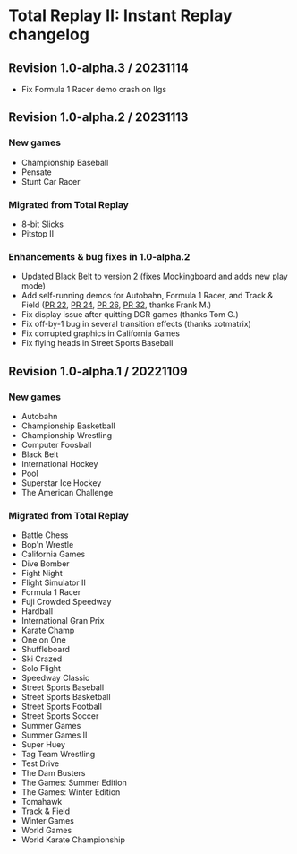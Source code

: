 # Total Replay II: Instant Replay changelog

## Revision 1.0-alpha.3 / 20231114

- Fix Formula 1 Racer demo crash on IIgs

## Revision 1.0-alpha.2 / 20231113

### New games

- Championship Baseball
- Pensate
- Stunt Car Racer

### Migrated from Total Replay

- 8-bit Slicks
- Pitstop II

### Enhancements & bug fixes in 1.0-alpha.2

- Updated Black Belt to version 2 (fixes Mockingboard and adds new play mode)
- Add self-running demos for Autobahn, Formula 1 Racer, and Track & Field ([PR 22](https://github.com/a2-4am/4sports/pull/22), [PR 24](https://github.com/a2-4am/4sports/pull/24), [PR 26](https://github.com/a2-4am/4sports/pull/26), [PR 32](https://github.com/a2-4am/4sports/pull/32), thanks Frank M.)
- Fix display issue after quitting DGR games (thanks Tom G.)
- Fix off-by-1 bug in several transition effects (thanks xotmatrix)
- Fix corrupted graphics in California Games
- Fix flying heads in Street Sports Baseball

## Revision 1.0-alpha.1 / 20221109

### New games

- Autobahn
- Championship Basketball
- Championship Wrestling
- Computer Foosball
- Black Belt
- International Hockey
- Pool
- Superstar Ice Hockey
- The American Challenge

### Migrated from Total Replay

- Battle Chess
- Bop'n Wrestle
- California Games
- Dive Bomber
- Fight Night
- Flight Simulator II
- Formula 1 Racer
- Fuji Crowded Speedway
- Hardball
- International Gran Prix
- Karate Champ
- One on One
- Shuffleboard
- Ski Crazed
- Solo Flight
- Speedway Classic
- Street Sports Baseball
- Street Sports Basketball
- Street Sports Football
- Street Sports Soccer
- Summer Games
- Summer Games II
- Super Huey
- Tag Team Wrestling
- Test Drive
- The Dam Busters
- The Games: Summer Edition
- The Games: Winter Edition
- Tomahawk
- Track & Field
- Winter Games
- World Games
- World Karate Championship
